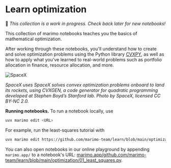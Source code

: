 # Learn optimization

🚧 _This collection is a work in progress. Check back later for new notebooks!_

This collection of marimo notebooks teaches you the basics of mathematical
optimization.

After working through these notebooks, you'll understand how to create
and solve optimization problems using the Python library
[CVXPY](https://github.com/cvxpy/cvxpy), as well as how to apply what you've
learned to real-world problems such as portfolio allocation in finance,
resource allocation, and more.

![SpaceX](https://www.debugmind.com/wp-content/uploads/2020/01/spacex-1.jpg)

_SpaceX uses SpaceX solves convex optimization problems onboard to land its rockets, using CVXGEN, a code generator for quadratic programming developed at Stephen Boyd’s Stanford lab. Photo by SpaceX, licensed CC BY-NC 2.0._

**Running notebooks.** To run a notebook locally, use

```bash
uvx marimo edit <URL>
```

For example, run the least-squares tutorial with

```bash
uvx marimo edit https://github.com/marimo-team/learn/blob/main/optimization/01_least_squares.py
```

You can also open notebooks in our online playground by appending `marimo.app/`
to a notebook's URL: [marimo.app/github.com/marimo-team/learn/blob/main/optimization/01_least_squares.py](https://marimo.app/https://github.com/marimo-team/learn/blob/main/optimization/01_least_squares.py).

